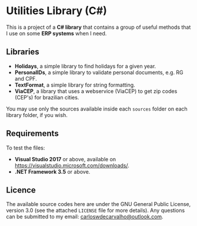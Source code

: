 # Utilities Library (C#)

This is a project of a **C# library** that contains a group of useful methods that I use on some **ERP systems** when I need.

## Libraries

- **Holidays**, a simple library to find holidays for a given year.
- **PersonalIDs**, a simple library to validate personal documents, e.g. RG and CPF.
- **TextFormat**, a simple library for string formatting.
- **ViaCEP**, a library that uses a webservice (ViaCEP) to get zip codes (CEP's) for brazilian cities.

You may use only the sources available inside each `sources` folder on each library folder, if you wish.

## Requirements

To test the files:

- **Visual Studio 2017** or above, available on https://visualstudio.microsoft.com/downloads/.
- **.NET Framework 3.5** or above.

## Licence

The available source codes here are under the GNU General Public License, version 3.0 (see the attached `LICENSE` file for more details). Any questions can be submitted to my email: carloswdecarvalho@outlook.com.
